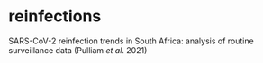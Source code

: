# reinfections
SARS-CoV-2 reinfection trends in South Africa: analysis of routine surveillance data (Pulliam _et al_. 2021)

